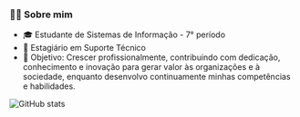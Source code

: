 
### 👨‍💻 Sobre mim
- 🎓 Estudante de Sistemas de Informação - 7° período
- 🚀 Estagiário em Suporte Técnico 
- 🎯 Objetivo: Crescer profissionalmente, contribuindo com dedicação, conhecimento e inovação para gerar valor às organizações e à sociedade, enquanto desenvolvo continuamente minhas competências e habilidades.

![GitHub stats](https://github-readme-stats.vercel.app/api?username=ZairoLins&show_icons=true&theme=merko)
